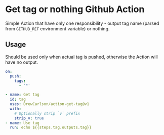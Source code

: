 # Get tag or nothing Github Action

Simple Action that have only one responsibility - output tag name (parsed from `GITHUB_REF` environment variable) or nothing.

## Usage

Should be used only when actual tag is pushed, otherwise the Action will have no output.

```yaml
on:
  push:
    tags:
      - '*'
```

```yaml
- name: Get tag
  id: tag
  uses: DrewCarlson/action-get-tag@v1
  with:
    # Optionally strip `v` prefix
    strip_v: true
- name: Use tag
  run: echo ${{steps.tag.outputs.tag}}
```
